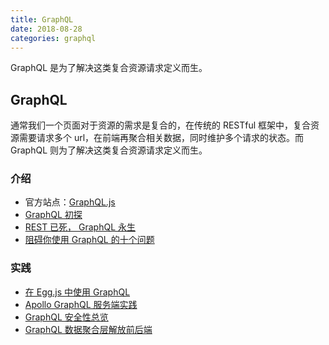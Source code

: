```yaml
---
title: GraphQL     
date: 2018-08-28
categories: graphql
---
```

GraphQL 是为了解决这类复合资源请求定义而生。
<!-- more -->

## GraphQL

通常我们一个页面对于资源的需求是复合的，在传统的 RESTful 框架中，复合资源需要请求多个 url，在前端再聚合相关数据，同时维护多个请求的状态。而 GraphQL 则为了解决这类复合资源请求定义而生。

### 介绍
* 官方站点：[GraphQL.js](https://graphql.org/graphql-js/)
* [GraphQL 初探](https://juejin.im/post/59fbd88e51882576ea350c53)
* [REST 已死， GraphQL 永生](https://juejin.im/post/5991667b518825485d28dfb1)
* [阻碍你使用 GraphQL 的十个问题](http://web.jobbole.com/94006/)

### 实践

* [在 Egg.js 中使用 GraphQL](https://zhuanlan.zhihu.com/p/30604868)
* [Apollo GraphQL 服务端实践](https://zhuanlan.zhihu.com/p/34219480)
* [GraphQL 安全性总览](https://blog.doyensec.com/2018/05/17/graphql-security-overview.html)
* [GraphQL 数据聚合层解放前后端](https://cnodejs.org/topic/5b3053665c8f1ea723a569ea)


